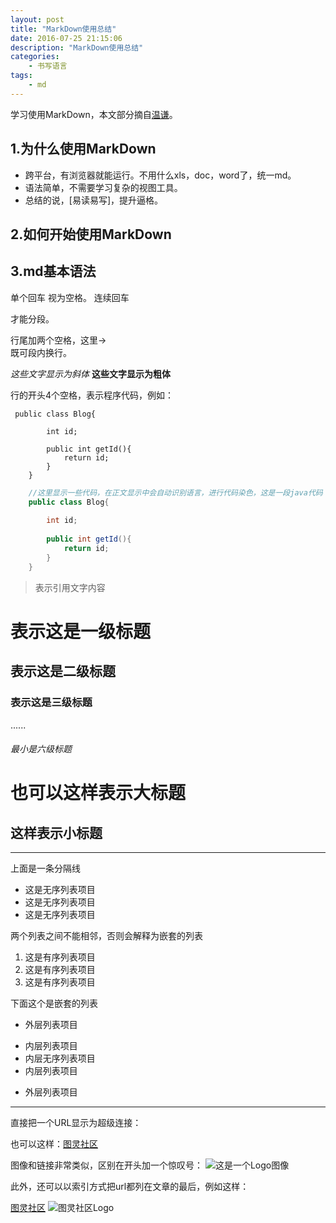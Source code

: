 ```yaml
---
layout: post
title: "MarkDown使用总结"
date: 2016-07-25 21:15:06 
description: "MarkDown使用总结"
categories: 
    - 书写语言
tags:
    - md
---
```


学习使用MarkDown，本文部分摘自[温谦](http://www.ituring.com.cn/article/23)。

<!--more-->

## 1.为什么使用MarkDown
*   跨平台，有浏览器就能运行。不用什么xls，doc，word了，统一md。
*   语法简单，不需要学习复杂的视图工具。
*   总结的说，[易读易写]，提升逼格。

## 2.如何开始使用MarkDown

## 3.md基本语法

单个回车
视为空格。
连续回车
    
才能分段。

行尾加两个空格，这里->  
既可段内换行。

*这些文字显示为斜体*
**这些文字显示为粗体**

行的开头4个空格，表示程序代码，例如：

     public class Blog{
        
            int id;
        
            public int getId(){
                return id;
            }
        }


```java 
    //这里显示一些代码，在正文显示中会自动识别语言，进行代码染色，这是一段java代码
    public class Blog{
    
        int id;
    
        public int getId(){
            return id;
        }
    }
```

>表示引用文字内容

# 表示这是一级标题
## 表示这是二级标题
### 表示这是三级标题
......
###### 最小是六级标题


也可以这样表示大标题
=


这样表示小标题
-





---
上面是一条分隔线


- 这是无序列表项目
- 这是无序列表项目
- 这是无序列表项目

两个列表之间不能相邻，否则会解释为嵌套的列表

1. 这是有序列表项目
2. 这是有序列表项目
3. 这是有序列表项目

下面这个是嵌套的列表

- 外层列表项目
 + 内层列表项目
 + 内层无序列表项目
 + 内层列表项目
- 外层列表项目


---
直接把一个URL显示为超级连接：

也可以这样：[图灵社区](http://www.ituring.com.cn)

图像和链接非常类似，区别在开头加一个惊叹号： ![这是一个Logo图像](http://www.turingbook.com/Content/img/Turing.Gif)

此外，还可以以索引方式把url都列在文章的最后，例如这样：

[图灵社区][1]
![图灵社区Logo][2]

[1]:http://www.ituring.com.cn
[2]:http://www.ituring.com.cn/Content/img/Turing.Gif